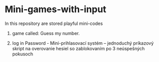 # Mini-games-with-input
In this repository are stored playful mini-codes 

1. game called: Guess my number.

2. log in Password - Mini-prihlasovací systém – jednoduchý príkazový skript na overovanie hesiel so zablokovaním po 3 neúspešných pokusoch

